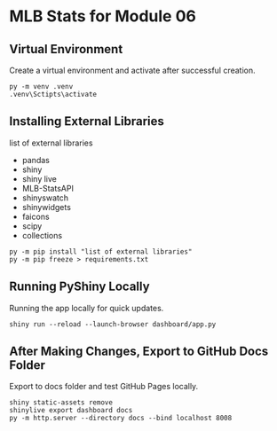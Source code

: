 # MLB Stats for Module 06

## Virtual Environment
Create a virtual environment and activate after successful creation.
```shell
py -m venv .venv
.venv\Sctipts\activate
```

## Installing External Libraries
list of external libraries
-  pandas
-  shiny
-  shiny live
-  MLB-StatsAPI
-  shinyswatch
-  shinywidgets
-  faicons
-  scipy
-  collections
```shell
py -m pip install "list of external libraries"
py -m pip freeze > requirements.txt
```

## Running PyShiny Locally
Running the app locally for quick updates.
```shell
shiny run --reload --launch-browser dashboard/app.py
```

## After Making Changes, Export to GitHub Docs Folder
Export to docs folder and test GitHub Pages locally.
```shell
shiny static-assets remove
shinylive export dashboard docs
py -m http.server --directory docs --bind localhost 8008
```